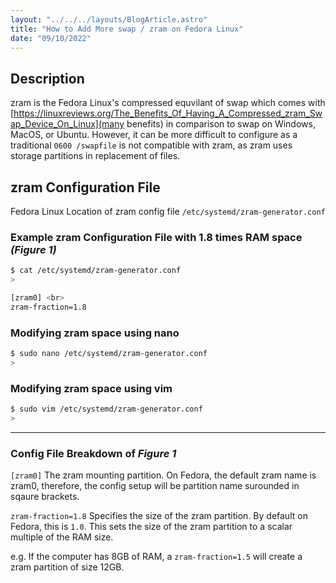 ```yaml
---
layout: "../../../layouts/BlogArticle.astro"
title: "How to Add More swap / zram on Fedora Linux"
date: "09/10/2022"
---
```


## Description

zram is the Fedora Linux's compressed equvilant of swap which comes with [https://linuxreviews.org/The_Benefits_Of_Having_A_Compressed_zram_Swap_Device_On_Linux](many benefits) in comparison to swap on Windows, MacOS, or Ubuntu. However, it can be more difficult to configure as a traditional `0600 /swapfile` is not compatible with zram, as zram uses storage partitions in replacement of files.

## zram Configuration File

Fedora Linux Location of zram config file
`/etc/systemd/zram-generator.conf`

### Example zram Configuration File with 1.8 times RAM space _(Figure 1)_

```sh
$ cat /etc/systemd/zram-generator.conf
>
```

```sh
[zram0] <br>
zram-fraction=1.8
```

### Modifying zram space using nano

```sh
$ sudo nano /etc/systemd/zram-generator.conf
>
```

### Modifying zram space using vim

```sh
$ sudo vim /etc/systemd/zram-generator.conf
>
```

---

### Config File Breakdown of _Figure 1_

`[zram0]` The zram mounting partition. On Fedora, the default zram name is zram0, therefore, the config setup will be partition name surounded in sqaure brackets.

`zram-fraction=1.8` Specifies the size of the zram partition. By default on Fedora, this is `1.0`. This sets the size of the zram partition to a scalar multiple of the RAM size.

e.g. If the computer has 8GB of RAM, a `zram-fraction=1.5` will create a zram partition of size 12GB.
